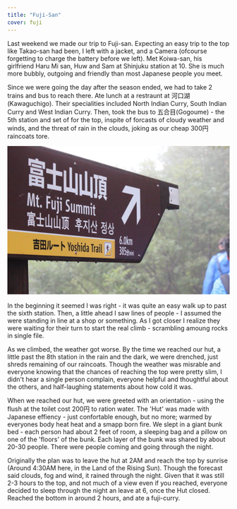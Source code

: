 ```yaml
---
title: "Fuji-San"
cover: fuji
---
```


Last weekend we made our trip to Fuji-san. Expecting an easy trip to the top
like Takao-san had been, I left with a jacket, and a Camera (ofcourse
forgetting to charge the battery before we left).  Met Koiwa-san, his
girlfriend Haru Mi san, Huw and Sam at Shinjuku station at 10. She is much more
bubbly, outgoing and friendly than most Japanese people you meet.

Since we were going the day after the season ended, we had to take 2 trains and
bus to reach there. Ate lunch at a restraunt at 河口湖 (Kawaguchigo). Their
specialities included North Indian Curry, South Indian Curry and West Indian
Curry. Then, took the bus to 五合目(Gogoume) - the 5th station and set of for
the top, inspite of forcasts of cloudy weather and winds, and the threat of
rain in the clouds, joking as our cheap 300円 raincoats tore.

![Should be around half an hour then?](/images/6-km-they-say.jpg)

In the beginning it seemed I was right - it was quite an easy walk up to past
the sixth station. Then, a little ahead I saw lines of people - I assumed the
were standing in line at a shop or something. As I got closer I realize they
were waiting for their turn to start the real climb - scrambling amoung rocks
in single file.

As we climbed, the weather got worse. By the time we reached our hut, a little
past the 8th station in the rain and the dark, we were drenched, just shreds
remaining of our raincoats. Though the weather was misrable and everyone
knowing that the chances of reaching the top were pretty slim, I didn&#39;t
hear a single person complain, everyone helpful and thoughtful about the
others, and half-laughing statements about how cold it was.

When we reached our hut, we were greeted with an orientation - using the flush
at the toilet cost 200円 to ration water. The &#39;Hut&#39; was made with
Japanese effiency - just confortable enough, but no more; warmed by everyones
body heat heat and a smapp born fire. We slept in a giant bunk bed - each
person had about 2 feet of room, a sleeping bag and a pillow on one of the
&#39;floors&#39; of the bunk. Each layer of the bunk was shared by about 20-30
people. There were people coming and going through the night.

Originally the plan was to leave the hut at 2AM and reach the top by sunrise
(Around 4:30AM here, in the Land of the Rising Sun). Though the forecast said
clouds, fog and wind, it rained through the night. Given that it was still 2-3
hours to the top, and not much of a view even if you reached, everyone decided
to sleep through the night an leave at 6, once the Hut closed. Reached the
bottom in around 2 hours, and ate a fuji-curry.
